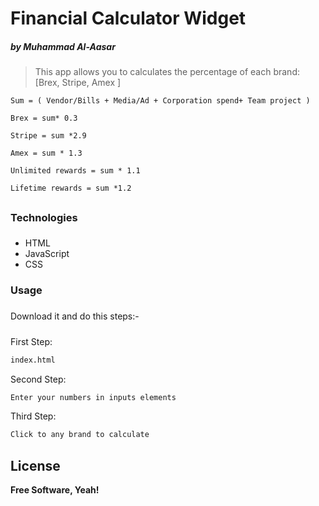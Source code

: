 # Financial Calculator Widget

##### by _Muhammad Al-Aasar_


> This app allows you to calculates the percentage of each brand:
[Brex, Stripe, Amex ]

```
Sum = ( Vendor/Bills + Media/Ad + Corporation spend+ Team project )

Brex = sum* 0.3

Stripe = sum *2.9

Amex = sum * 1.3

Unlimited rewards = sum * 1.1

Lifetime rewards = sum *1.2
```
##
### Technologies
###
- HTML
- JavaScript
- CSS

### Usage
###
Download it and do this steps:-
#####
First Step:
```sh
index.html
```
Second Step:
```sh
Enter your numbers in inputs elements
```
Third Step:
```sh
Click to any brand to calculate
```

## License

**Free Software, Yeah!**